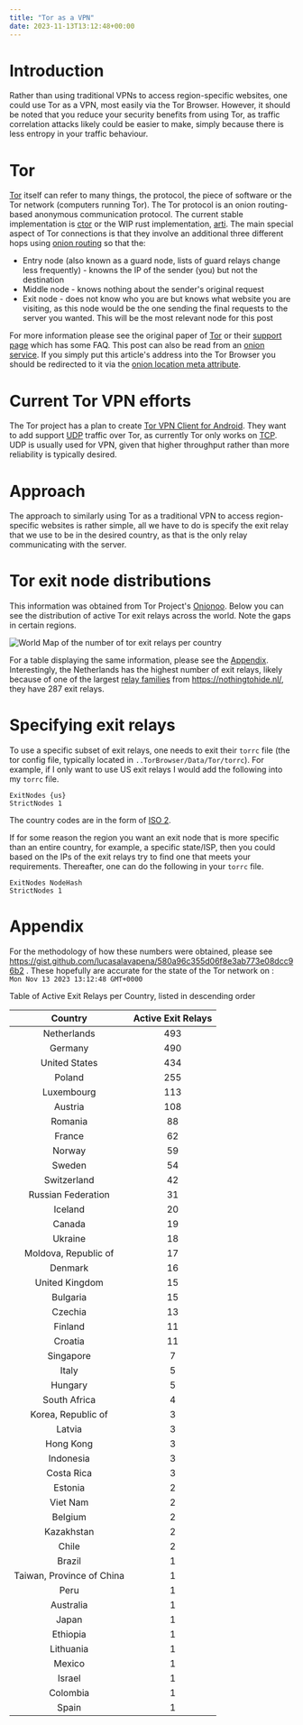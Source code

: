 ```yaml
---
title: "Tor as a VPN"
date: 2023-11-13T13:12:48+00:00
---
```



# Introduction

Rather than using traditional VPNs to access region-specific websites, one could use Tor as a VPN, most easily via the Tor Browser. However, it should be noted that you reduce your security benefits from using Tor, as traffic correlation attacks likely could be easier to make, simply because there is less entropy in your traffic behaviour. 


# Tor 

[Tor](https://www.torproject.org/) itself can refer to many things, the protocol, the piece of software or the Tor network (computers running Tor). The Tor protocol is an onion routing-based anonymous communication protocol. The current stable implementation is [ctor](https://gitlab.torproject.org/tpo/core/tor) or the WIP rust implementation, [arti](https://gitlab.torproject.org/tpo/core/arti). The main special aspect of Tor connections is that they involve an additional three different hops using [onion routing](https://en.wikipedia.org/wiki/Onion_routing) so that the:

- Entry node (also known as a guard node, lists of guard relays change less frequently) - knowns the IP of the sender (you) but not the destination
- Middle node - knows nothing about the sender's original request
- Exit node - does not know who you are but knows what website you are visiting, as this node would be the one sending the final requests to the server you wanted. This will be the most relevant node for this post

For more information please see the original paper of [Tor](https://svn-archive.torproject.org/svn/projects/design-paper/tor-design.pdf) or their [support page](https://support.torproject.org/) which has some FAQ. This post can also be read from an [onion service](https://community.torproject.org/onion-services/overview/). If you simply put this article's address into the Tor Browser you should be redirected to it via the [onion location meta attribute](https://community.torproject.org/onion-services/advanced/onion-location/).




# Current Tor VPN efforts

The Tor project has a plan to create [Tor VPN Client for Android](https://gitlab.torproject.org/tpo/team/-/wikis/Sponsor%20101). They want to add support [UDP](https://en.wikipedia.org/wiki/User_Datagram_Protocol) traffic over Tor, as currently Tor only works on [TCP](https://en.wikipedia.org/wiki/Transmission_Control_Protocol). UDP is usually used for VPN, given that higher throughput rather than more reliability is typically desired.


# Approach

The approach to similarly using Tor as a traditional VPN to access region-specific websites is rather simple, all we have to do is specify the exit relay that we use to be in the desired country, as that is the only relay communicating with the server.


# Tor exit node distributions

This information was obtained from Tor Project's [Onionoo](https://metrics.torproject.org/onionoo.html). Below you can see the distribution of active Tor exit relays across the world. Note the gaps in certain regions.


![World Map of the number of tor exit relays per country](/images/posts/tor-as-a-vpn/exit_relays_1699881168.svg)

For a table displaying the same information, please see the [Appendix](#appendix). Interestingly, the Netherlands has the highest number of exit relays, likely because of one of the largest [relay families](https://metrics.torproject.org/rs.html#search/family:FD3419724819084AABD85033CBF7005D3C1905BC) from https://nothingtohide.nl/, they have 287 exit relays.



# Specifying exit relays

To use a specific subset of exit relays, one needs to exit their `torrc` file (the tor config file, typically located in `..TorBrowser/Data/Tor/torrc`). For example, if I only want to use US exit relays I would add the following into my `torrc` file. 

```
ExitNodes {us}
StrictNodes 1
```
The country codes are in the form of [ISO 2](https://en.wikipedia.org/wiki/ISO_3166-1_alpha-2). 

If for some reason the region you want an exit node that is more specific than an entire country, for example, a specific state/ISP, then you could based on the IPs of the exit relays try to find one that meets your requirements. Thereafter, one can do the following in your `torrc` file.

```
ExitNodes NodeHash
StrictNodes 1
```


# Appendix 


For the methodology of how these numbers were obtained, please see https://gist.github.com/lucasalavapena/580a96c355d06f8e3ab773e08dcc96b2 . These hopefully are accurate for the state of the Tor network on :  
`Mon Nov 13 2023 13:12:48 GMT+0000`

Table of Active Exit Relays per Country, listed in descending order

| Country      | Active Exit Relays |
|  :----:      |    :----:   |
| Netherlands      | 493       | 
| Germany      | 490       | 
| United States      | 434       | 
| Poland      | 255       | 
| Luxembourg      | 113       | 
| Austria      | 108       | 
| Romania      | 88       | 
| France      | 62       | 
| Norway      | 59       | 
| Sweden      | 54       | 
| Switzerland      | 42       | 
| Russian Federation      | 31       | 
| Iceland      | 20       | 
| Canada      | 19       | 
| Ukraine      | 18       | 
| Moldova, Republic of      | 17       | 
| Denmark      | 16       | 
| United Kingdom      | 15       | 
| Bulgaria      | 15       | 
| Czechia      | 13       | 
| Finland      | 11       | 
| Croatia      | 11       | 
| Singapore      | 7       | 
| Italy      | 5       | 
| Hungary      | 5       | 
| South Africa      | 4       | 
| Korea, Republic of      | 3       | 
| Latvia      | 3       | 
| Hong Kong      | 3       | 
| Indonesia      | 3       | 
| Costa Rica      | 3       | 
| Estonia      | 2       | 
| Viet Nam      | 2       | 
| Belgium      | 2       | 
| Kazakhstan      | 2       | 
| Chile      | 2       | 
| Brazil      | 1       | 
| Taiwan, Province of China      | 1       | 
| Peru      | 1       | 
| Australia      | 1       | 
| Japan      | 1       | 
| Ethiopia      | 1       | 
| Lithuania      | 1       | 
| Mexico      | 1       | 
| Israel      | 1       | 
| Colombia      | 1       | 
| Spain      | 1       | 
